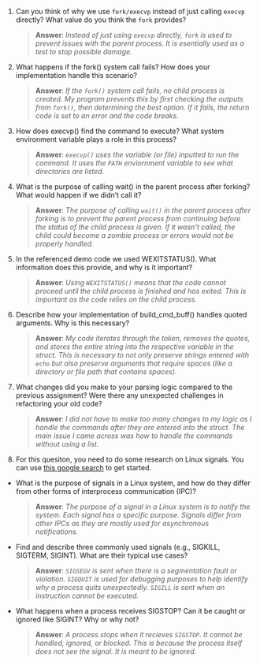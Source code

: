 
1. Can you think of why we use `fork/execvp` instead of just calling `execvp` directly? What value do you think the `fork` provides?

    > **Answer**:  _Instead of just using `execvp` directly, `fork` is used to prevent issues with the parent process. It is esentially used as a test to stop possible damage._

2. What happens if the fork() system call fails? How does your implementation handle this scenario?

    > **Answer**:  _If the `fork()` system call fails, no child process is created. My program prevents this by first checking the outputs from `fork()`, then determining the best option. If it fails, the return code is set to an error and the code breaks._

3. How does execvp() find the command to execute? What system environment variable plays a role in this process?

    > **Answer**:  _`execvp()` uses the variable (or file) inputted to run the command. It uses the `PATH` enviornment variable to see what directories are listed._

4. What is the purpose of calling wait() in the parent process after forking? What would happen if we didn’t call it?

    > **Answer**:  _The purpose of calling `wait()` in the parent process after forking is to prevent the parent process from continuing before the status of the child process is given. If it wasn't called, the child could become a zombie process or errors would not be properly handled._

5. In the referenced demo code we used WEXITSTATUS(). What information does this provide, and why is it important?

    > **Answer**:  _Using `WEXITSTATUS()` means that the code cannot proceed until the child process is finished and has exited. This is important as the code relies on the child process._

6. Describe how your implementation of build_cmd_buff() handles quoted arguments. Why is this necessary?

    > **Answer**:  _My code iterates through the token, removes the quotes, and stores the entire string into the respective variable in the struct. This is necessary to not only preserve strings entered with `echo` but also preserve arguments that require spaces (like a directory or file path that contains spaces)._

7. What changes did you make to your parsing logic compared to the previous assignment? Were there any unexpected challenges in refactoring your old code?

    > **Answer**:  _I did not have to make too many changes to my logic as I handle the commands after they are entered into the struct. The main issue I came across was how to handle the commands without using a list._

8. For this quesiton, you need to do some research on Linux signals. You can use [this google search](https://www.google.com/search?q=Linux+signals+overview+site%3Aman7.org+OR+site%3Alinux.die.net+OR+site%3Atldp.org&oq=Linux+signals+overview+site%3Aman7.org+OR+site%3Alinux.die.net+OR+site%3Atldp.org&gs_lcrp=EgZjaHJvbWUyBggAEEUYOdIBBzc2MGowajeoAgCwAgA&sourceid=chrome&ie=UTF-8) to get started.

- What is the purpose of signals in a Linux system, and how do they differ from other forms of interprocess communication (IPC)?

    > **Answer**:  _The purpose of a signal in a Linux system is to notify the system. Each signal has a specific purpose. Signals differ from other IPCs as they are mostly used for asynchronous notifications._

- Find and describe three commonly used signals (e.g., SIGKILL, SIGTERM, SIGINT). What are their typical use cases?

    > **Answer**:  _`SIGSEGV` is sent when there is a segmentation fault or violation. `SIGQUIT` is used for debugging purposes to help identify why a process quits unexpectedly. `SIGILL` is sent when an instruction cannot be executed._

- What happens when a process receives SIGSTOP? Can it be caught or ignored like SIGINT? Why or why not?

    > **Answer**:  _A process stops when it recieves `SIGSTOP`. It cannot be handled, ignored, or blocked. This is because the process itself does not see the signal. It is meant to be ignored._
